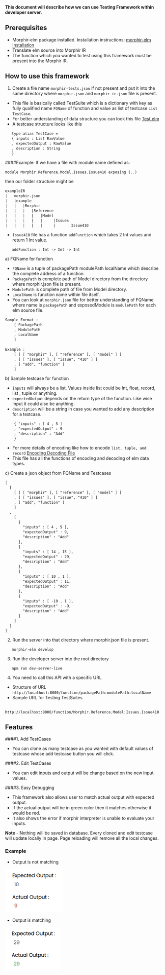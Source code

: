**This document will describe how we can use Testing Framework within developer server.**

## Prerequisites
- Morphir-elm package installed. Installation instructions: [morphir-elm installation](https://github.com/finos/morphir-elm/blob/master/README.md)
- Translate elm source into Morphir IR
- The function which you wanted to test using this framework must be present into the Morphir IR.

## How to use this framework
1. Create a file name `morphir-tests.json` if not present and put it into the same directory where `morphir.json` and `morphir-ir.json` file is present.
- This file is basically called TestSuite which is a dictionary with key as fully qualified name `FQName` of function and value as list of testcase `List TestCase`.
- For better understanding of data structure you can look this file [Test.elm](https://github.com/finos/morphir-elm/blob/master/src/Morphir/Correctness/Test.elm)   
-  A testcase structure looks like this
``` 
   type alias TestCase =
   { inputs : List RawValue
   , expectedOutput : RawValue
   , description : String
   }
```

####Example: 
If we have a file with module name defined as:
```
module Morphir.Reference.Model.Issues.Issue410 exposing (..)
```

then our folder structure might be
```
exampleIR
|   morphir.json
|   |example
|   |   |Morphir
|   |   |   |Reference
|   |   |   |   |Model
|   |   |   |   |     |Issues
|   |   |   |   |     |       Issue410
```

- `Issue410` file has a function `addFunction` which takes 2 Int values and return 1 Int value.
```
   addFunction : Int -> Int -> Int
```

a) FQName for function
- `FQName` is a tuple of packagePath modulePath localName which describe the complete address of a function.
- `PackagePath` is complete path of Model directory from the directory where morphir.json file is present.
- `ModulePath` is complete path of file from Model directory.
- `LocalName` is function name within file itself.
- You can look at `morphir.json` file for better understanding of FQName where name is `packagePath` and exposedModule is `modulePath` for each elm source file.
```
Sample Format :
    [ PackagePath
    , ModulePath
    , LocalName
    ]
      
Example :
    [ [ [ "morphir" ], [ "reference" ], [ "model" ] ]
    , [ [ "issues" ], [ "issue", "410" ] ]
    , [ "add", "function" ]
    ]
```

b) Sample testcase for function
- `inputs` will always be a list. Values inside list could be Int, float, record, list , tuple or anything.
- `expectedOutput` depends on the return type of the function. Like wise Input it could also be anything.
- `description` will be a string in case you wanted to add any description for a testcase.
```
    { "inputs" : [ 4 , 5 ]
    , "expectedOutput" : 9
    , "description" : "Add"
    }
```

- For more details of encoding like how to encode `list, tuple, and record`
  [Encoding Decoding File](https://github.com/finos/morphir-elm/blob/master/src/Morphir/IR/Type/DataCodec.elm)
- This file has all the functions of encoding and decoding of elm data types.

c) Create a json object from FQName and Testcases
```
[
  [
    [ [ [ "morphir" ], [ "reference" ], [ "model" ] ]
    , [ [ "issues" ], [ "issue", "410" ] ]
    , [ "add", "function" ]
    ]
  ,
    [
      {
        "inputs" : [ 4 , 5 ],
        "expectedOutput" : 9,
        "description" : "Add"
      },
      {
        "inputs" : [ 14 , 15 ],
        "expectedOutput" : 29,
        "description" : "Add"
      },
      {
        "inputs" : [ 10 , 1 ],
        "expectedOutput" : 11,
        "description" : "Add"
      },
      {
        "inputs" : [ -10 , 1 ],
        "expectedOutput" : -9,
        "description" : "Add"
      }
    ]
  ]
]
```

2. Run the server into that directory where morphir.json file is present.
```
   morphir-elm develop  
```

3. Run the developer server into the root directory
```
   npm run dev-server-live
```

4. You need to call this API with a specific URL
- Structure of URL `http://localhost:8000/function/packagePath:modulePath:localName`
- Sample URL for Testing TestSuites
```
   http://localhost:8000/function/Morphir.Reference.Model:Issues.Issue410:addFunction
```
## Features
####1. Add TestCases
- You can clone as many testcase as you wanted with default values of testcase whose add testcase button you will click.

####2. Edit TestCases
- You can edit inputs and output will be change based on the new input values.

####3. Easy Debugging
- This framework also allows user to match actual output with expected output.
- If the actual output will be in green color then it matches otherwise it would be red.
- It also shows the error if morphir interpreter is unable to evaluate your inputs.
 
**Note** - Nothing will be saved in database. Every cloned and edit testcase will update locally in page. Page reloading will remove all the local changes.

### Example
- Output is not matching 

![TestCase-1](./assets/TestCase1.PNG)
- Output is matching
  
![TestCase-2](./assets/TestCase2.PNG)